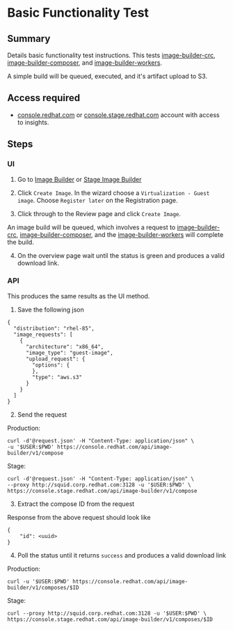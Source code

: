 # Basic Functionality Test

## Summary

Details basic functionality test instructions. This tests [image-builder-crc][image-builder-crc],
[image-builder-composer][image-builder-composer], and
[image-builder-workers][image-builder-workers].

A simple build will be queued, executed, and it's artifact upload to S3.

## Access required

- [console.redhat.com][consoledot] or [console.stage.redhat.com][stageconsoledot] account with
  access to insights.

## Steps

### UI
1. Go to [Image Builder][consoledotib] or [Stage Image Builder][stageconsoledotib]

2. Click `Create Image`. In the wizard choose a `Virtualization - Guest image`. Choose `Register
   later` on the Registration page.

3. Click through to the Review page and click `Create Image`.

An image build will be queued, which involves a request to [image-builder-crc][image-builder-crc],
[image-builder-composer][image-builder-composer], and the
[image-builder-workers][image-builder-workers] will complete the build.

4. On the overview page wait until the status is green and produces a valid download link.

### API

This produces the same results as the UI method.

1. Save the following json
```
{
  "distribution": "rhel-85",
  "image_requests": [
    {
      "architecture": "x86_64",
      "image_type": "guest-image",
      "upload_request": {
        "options": {
        },
        "type": "aws.s3"
      }
    }
  ]
}
```

2. Send the request

Production:
```
curl -d'@request.json' -H "Content-Type: application/json" \
-u '$USER:$PWD' https://console.redhat.com/api/image-builder/v1/compose
```

Stage:
```
curl -d'@request.json' -H "Content-Type: application/json" \
--proxy http://squid.corp.redhat.com:3128 -u '$USER:$PWD' \
https://console.stage.redhat.com/api/image-builder/v1/compose
```

3. Extract the compose ID from the request

Response from the above request should look like
```
{
    "id": <uuid>
}
```

4. Poll the status until it returns `success` and produces a valid download link

Production:
```
curl -u '$USER:$PWD' https://console.redhat.com/api/image-builder/v1/composes/$ID
```

Stage:
```
curl --proxy http://squid.corp.redhat.com:3128 -u '$USER:$PWD' \
https://console.stage.redhat.com/api/image-builder/v1/composes/$ID
```

[image-builder-crc]:      https://gitlab.cee.redhat.com/service/app-interface/tree/master/data/services/insights/image-builder
[image-builder-composer]: https://gitlab.cee.redhat.com/service/app-interface/tree/master/data/services/image-builder
[image-builder-workers]:  https://gitlab.cee.redhat.com/service/app-interface/tree/master/data/services/image-builder
[consoledot]:             https://console.redhat.com
[stageconsoledot]:        https://console.stage.redhat.com
[consoledotib]:           https://console.redhat.com/beta/insights/image-builder
[stageconsoledotib]:      https://console.stage.redhat.com/beta/insights/image-builder
